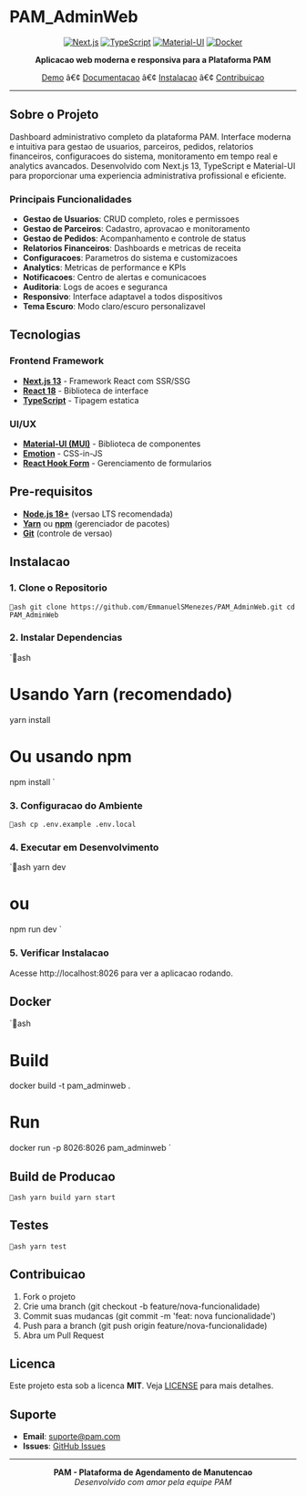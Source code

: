 # PAM_AdminWeb

<div align="center">

[![Next.js](https://img.shields.io/badge/Next.js-13.0-000000?style=for-the-badge&logo=next.js)](https://nextjs.org/)
[![TypeScript](https://img.shields.io/badge/TypeScript-5.0-3178C6?style=for-the-badge&logo=typescript)](https://www.typescriptlang.org/)
[![Material-UI](https://img.shields.io/badge/Material--UI-5.0-0081CB?style=for-the-badge&logo=material-ui)](https://mui.com/)
[![Docker](https://img.shields.io/badge/Docker-Ready-2496ED?style=for-the-badge&logo=docker)](https://www.docker.com/)

**Aplicacao web moderna e responsiva para a Plataforma PAM**

[Demo](#demo) â€¢ [Documentacao](#documentacao) â€¢ [Instalacao](#instalacao) â€¢ [Contribuicao](#contribuicao)

</div>

---

## Sobre o Projeto

Dashboard administrativo completo da plataforma PAM. Interface moderna e intuitiva para gestao de usuarios, parceiros, pedidos, relatorios financeiros, configuracoes do sistema, monitoramento em tempo real e analytics avancados. Desenvolvido com Next.js 13, TypeScript e Material-UI para proporcionar uma experiencia administrativa profissional e eficiente.

### Principais Funcionalidades

- **Gestao de Usuarios**: CRUD completo, roles e permissoes
- **Gestao de Parceiros**: Cadastro, aprovacao e monitoramento
- **Gestao de Pedidos**: Acompanhamento e controle de status
- **Relatorios Financeiros**: Dashboards e metricas de receita
- **Configuracoes**: Parametros do sistema e customizacoes
- **Analytics**: Metricas de performance e KPIs
- **Notificacoes**: Centro de alertas e comunicacoes
- **Auditoria**: Logs de acoes e seguranca
- **Responsivo**: Interface adaptavel a todos dispositivos
- **Tema Escuro**: Modo claro/escuro personalizavel

## Tecnologias

### Frontend Framework
- **[Next.js 13](https://nextjs.org/)** - Framework React com SSR/SSG
- **[React 18](https://reactjs.org/)** - Biblioteca de interface
- **[TypeScript](https://www.typescriptlang.org/)** - Tipagem estatica

### UI/UX
- **[Material-UI (MUI)](https://mui.com/)** - Biblioteca de componentes
- **[Emotion](https://emotion.sh/)** - CSS-in-JS
- **[React Hook Form](https://react-hook-form.com/)** - Gerenciamento de formularios

## Pre-requisitos

- **[Node.js 18+](https://nodejs.org/)** (versao LTS recomendada)
- **[Yarn](https://yarnpkg.com/)** ou **[npm](https://www.npmjs.com/)** (gerenciador de pacotes)
- **[Git](https://git-scm.com/)** (controle de versao)

## Instalacao

### 1. Clone o Repositorio

`ash
git clone https://github.com/EmmanuelSMenezes/PAM_AdminWeb.git
cd PAM_AdminWeb
`

### 2. Instalar Dependencias

`ash
# Usando Yarn (recomendado)
yarn install

# Ou usando npm
npm install
`

### 3. Configuracao do Ambiente

`ash
cp .env.example .env.local
`

### 4. Executar em Desenvolvimento

`ash
yarn dev
# ou
npm run dev
`

### 5. Verificar Instalacao

Acesse http://localhost:8026 para ver a aplicacao rodando.

## Docker

`ash
# Build
docker build -t pam_adminweb .

# Run
docker run -p 8026:8026 pam_adminweb
`

## Build de Producao

`ash
yarn build
yarn start
`

## Testes

`ash
yarn test
`

## Contribuicao

1. Fork o projeto
2. Crie uma branch (git checkout -b feature/nova-funcionalidade)
3. Commit suas mudancas (git commit -m 'feat: nova funcionalidade')
4. Push para a branch (git push origin feature/nova-funcionalidade)
5. Abra um Pull Request

## Licenca

Este projeto esta sob a licenca **MIT**. Veja [LICENSE](LICENSE) para mais detalhes.

## Suporte

- **Email**: suporte@pam.com
- **Issues**: [GitHub Issues](https://github.com/EmmanuelSMenezes/PAM_AdminWeb/issues)

---

<div align="center">

**PAM - Plataforma de Agendamento de Manutencao**  
*Desenvolvido com amor pela equipe PAM*

</div>